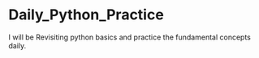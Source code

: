 # Daily_Python_Practice
I will be Revisiting python basics and practice the fundamental concepts daily.
